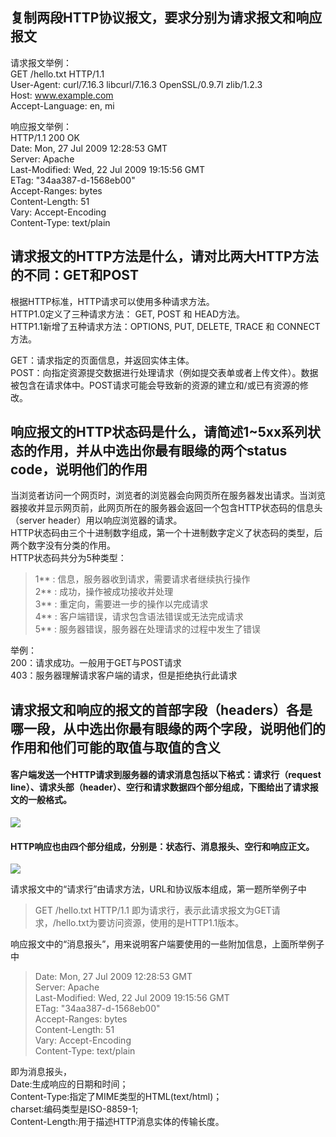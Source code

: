 ## 复制两段HTTP协议报文，要求分别为请求报文和响应报文

请求报文举例：  
GET /hello.txt HTTP/1.1  
User-Agent: curl/7.16.3 libcurl/7.16.3 OpenSSL/0.9.7l zlib/1.2.3  
Host: www.example.com  
Accept-Language: en, mi  

响应报文举例：  
HTTP/1.1 200 OK  
Date: Mon, 27 Jul 2009 12:28:53 GMT  
Server: Apache  
Last-Modified: Wed, 22 Jul 2009 19:15:56 GMT  
ETag: "34aa387-d-1568eb00"  
Accept-Ranges: bytes  
Content-Length: 51  
Vary: Accept-Encoding  
Content-Type: text/plain  


## 请求报文的HTTP方法是什么，请对比两大HTTP方法的不同：GET和POST

根据HTTP标准，HTTP请求可以使用多种请求方法。  
HTTP1.0定义了三种请求方法： GET, POST 和 HEAD方法。  
HTTP1.1新增了五种请求方法：OPTIONS, PUT, DELETE, TRACE 和 CONNECT 方法。  

GET：请求指定的页面信息，并返回实体主体。  
POST：向指定资源提交数据进行处理请求（例如提交表单或者上传文件）。数据被包含在请求体中。POST请求可能会导致新的资源的建立和/或已有资源的修改。  


## 响应报文的HTTP状态码是什么，请简述1~5xx系列状态的作用，并从中选出你最有眼缘的两个status code，说明他们的作用

当浏览者访问一个网页时，浏览者的浏览器会向网页所在服务器发出请求。当浏览器接收并显示网页前，此网页所在的服务器会返回一个包含HTTP状态码的信息头（server header）用以响应浏览器的请求。  
HTTP状态码由三个十进制数字组成，第一个十进制数字定义了状态码的类型，后两个数字没有分类的作用。  
HTTP状态码共分为5种类型：
> 1** : 信息，服务器收到请求，需要请求者继续执行操作  
> 2** : 成功，操作被成功接收并处理  
> 3** : 重定向，需要进一步的操作以完成请求  
> 4** : 客户端错误，请求包含语法错误或无法完成请求  
> 5** : 服务器错误，服务器在处理请求的过程中发生了错误  

举例：  
200：请求成功。一般用于GET与POST请求  
403：服务器理解请求客户端的请求，但是拒绝执行此请求  


## 请求报文和响应的报文的首部字段（headers）各是哪一段，从中选出你最有眼缘的两个字段，说明他们的作用和他们可能的取值与取值的含义
#### 客户端发送一个HTTP请求到服务器的请求消息包括以下格式：请求行（request line）、请求头部（header）、空行和请求数据四个部分组成，下图给出了请求报文的一般格式。
![](http://www.runoob.com/wp-content/uploads/2013/11/2012072810301161.png)
#### HTTP响应也由四个部分组成，分别是：状态行、消息报头、空行和响应正文。
![](http://www.runoob.com/wp-content/uploads/2013/11/httpmessage.jpg)

请求报文中的“请求行”由请求方法，URL和协议版本组成，第一题所举例子中
> GET /hello.txt HTTP/1.1  即为请求行，表示此请求报文为GET请求，/hello.txt为要访问资源，使用的是HTTP1.1版本。  

响应报文中的“消息报头”，用来说明客户端要使用的一些附加信息，上面所举例子中  

> Date: Mon, 27 Jul 2009 12:28:53 GMT  
> Server: Apache  
> Last-Modified: Wed, 22 Jul 2009 19:15:56 GMT  
> ETag: "34aa387-d-1568eb00"  
> Accept-Ranges: bytes  
> Content-Length: 51  
> Vary: Accept-Encoding  
> Content-Type: text/plain  

即为消息报头，  
Date:生成响应的日期和时间；  
Content-Type:指定了MIME类型的HTML(text/html)；  
charset:编码类型是ISO-8859-1;  
Content-Length:用于描述HTTP消息实体的传输长度。
